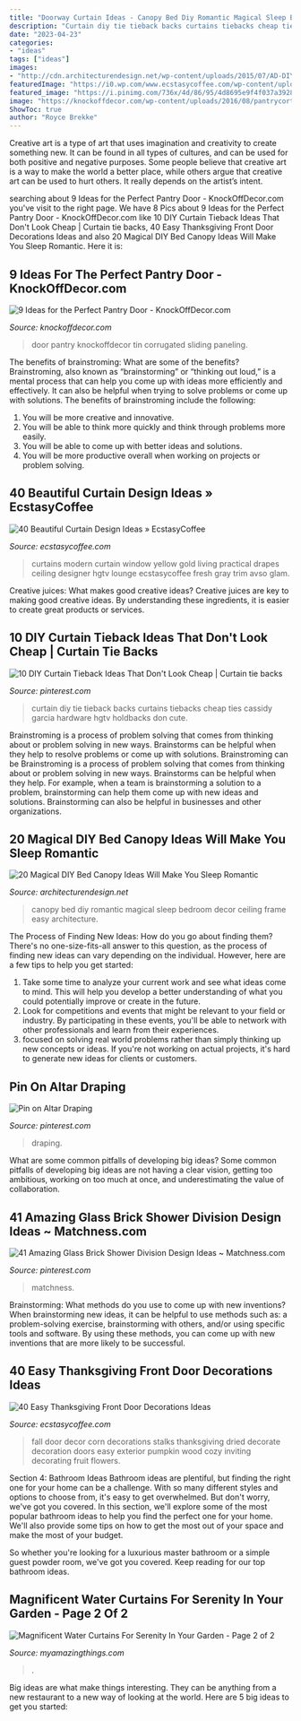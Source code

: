 ```yaml
---
title: "Doorway Curtain Ideas - Canopy Bed Diy Romantic Magical Sleep Bedroom Decor Ceiling Frame Easy Architecture"
description: "Curtain diy tie tieback backs curtains tiebacks cheap ties cassidy garcia hardware hgtv holdbacks don cute"
date: "2023-04-23"
categories:
- "ideas"
tags: ["ideas"]
images:
- "http://cdn.architecturendesign.net/wp-content/uploads/2015/07/AD-DIY-Bed-Canopy-17.jpg"
featuredImage: "https://i0.wp.com/www.ecstasycoffee.com/wp-content/uploads/2016/10/Fresh-yellow-curtains.jpg"
featured_image: "https://i.pinimg.com/736x/4d/86/95/4d8695e9f4f037a39280d4ebeb549e2b.jpg"
image: "https://knockoffdecor.com/wp-content/uploads/2016/08/pantrycortin.jpg"
ShowToc: true
author: "Royce Brekke"
---
```



Creative art is a type of art that uses imagination and creativity to create something new. It can be found in all types of cultures, and can be used for both positive and negative purposes. Some people believe that creative art is a way to make the world a better place, while others argue that creative art can be used to hurt others. It really depends on the artist’s intent.

	

		
searching about 9 Ideas for the Perfect Pantry Door - KnockOffDecor.com you've visit to the right page. We have 8 Pics about 9 Ideas for the Perfect Pantry Door - KnockOffDecor.com like 10 DIY Curtain Tieback Ideas That Don&#039;t Look Cheap | Curtain tie backs, 40 Easy Thanksgiving Front Door Decorations Ideas and also 20 Magical DIY Bed Canopy Ideas Will Make You Sleep Romantic. Here it is:
		
    
## 9 Ideas For The Perfect Pantry Door - KnockOffDecor.com

<img loading=lazy src="https://knockoffdecor.com/wp-content/uploads/2016/08/pantrycortin.jpg" onerror="this.onerror=null;this.src='https://tse4.mm.bing.net/th?id=OIP.IEbJCM9tv7xWDC53bIvbMgHaMo&amp;pid=15.1';" alt="9 Ideas for the Perfect Pantry Door - KnockOffDecor.com">

_Source: knockoffdecor.com_

>door pantry knockoffdecor tin corrugated sliding paneling. 

	

The benefits of brainstroming: What are some of the benefits?
Brainstroming, also known as “brainstorming” or “thinking out loud,” is a mental process that can help you come up with ideas more efficiently and effectively. It can also be helpful when trying to solve problems or come up with solutions. The benefits of brainstroming include the following: 
1. You will be more creative and innovative.
2. You will be able to think more quickly and think through problems more easily.
3. You will be able to come up with better ideas and solutions.
4. You will be more productive overall when working on projects or problem solving.

    
## 40 Beautiful Curtain Design Ideas » EcstasyCoffee

<img loading=lazy src="https://i0.wp.com/www.ecstasycoffee.com/wp-content/uploads/2016/10/Fresh-yellow-curtains.jpg" onerror="this.onerror=null;this.src='https://tse4.mm.bing.net/th?id=OIP.cAKDHP6WhAH2Lbst3UNvKwHaJ3&amp;pid=15.1';" alt="40 Beautiful Curtain Design Ideas » EcstasyCoffee">

_Source: ecstasycoffee.com_

>curtains modern curtain window yellow gold living practical drapes ceiling designer hgtv lounge ecstasycoffee fresh gray trim avso glam. 

	

Creative juices: What makes good creative ideas?
Creative juices are key to making good creative ideas. By understanding these ingredients, it is easier to create great products or services.

    
## 10 DIY Curtain Tieback Ideas That Don&#039;t Look Cheap | Curtain Tie Backs

<img loading=lazy src="https://i.pinimg.com/736x/c5/08/3b/c5083b18c69a6dc6768edd12a332fe5c.jpg" onerror="this.onerror=null;this.src='https://tse4.mm.bing.net/th?id=OIP.C2eiDR6wfeZCC0MulmwPCgHaLH&amp;pid=15.1';" alt="10 DIY Curtain Tieback Ideas That Don&#039;t Look Cheap | Curtain tie backs">

_Source: pinterest.com_

>curtain diy tie tieback backs curtains tiebacks cheap ties cassidy garcia hardware hgtv holdbacks don cute. 

	

Brainstroming is a process of problem solving that comes from thinking about or problem solving in new ways. Brainstorms can be helpful when they help to resolve problems or come up with solutions. Brainstroming can be
Brainstroming is a process of problem solving that comes from thinking about or problem solving in new ways. Brainstorms can be helpful when they help. For example, when a team is brainstorming a solution to a problem, brainstorming can help them come up with new ideas and solutions. Brainstorming can also be helpful in businesses and other organizations.

    
## 20 Magical DIY Bed Canopy Ideas Will Make You Sleep Romantic

<img loading=lazy src="http://cdn.architecturendesign.net/wp-content/uploads/2015/07/AD-DIY-Bed-Canopy-17.jpg" onerror="this.onerror=null;this.src='https://tse4.mm.bing.net/th?id=OIP.SJIxJWul90I5qUNMYsM07QHaLH&amp;pid=15.1';" alt="20 Magical DIY Bed Canopy Ideas Will Make You Sleep Romantic">

_Source: architecturendesign.net_

>canopy bed diy romantic magical sleep bedroom decor ceiling frame easy architecture. 

	

The Process of Finding New Ideas: How do you go about finding them?
There's no one-size-fits-all answer to this question, as the process of finding new ideas can vary depending on the individual. However, here are a few tips to help you get started: 
1. Take some time to analyze your current work and see what ideas come to mind. This will help you develop a better understanding of what you could potentially improve or create in the future. 
2. Look for competitions and events that might be relevant to your field or industry. By participating in these events, you'll be able to network with other professionals and learn from their experiences. 
3. focused on solving real world problems rather than simply thinking up new concepts or ideas. If you're not working on actual projects, it's hard to generate new ideas for clients or customers. 

    
## Pin On Altar Draping

<img loading=lazy src="https://i.pinimg.com/736x/f6/71/1d/f6711d445f5b374e594d2bc1be7f409b.jpg" onerror="this.onerror=null;this.src='https://tse1.mm.bing.net/th?id=OIP.M3mxQ9CYoCZdMBx3MulfnwHaJ3&amp;pid=15.1';" alt="Pin on Altar Draping">

_Source: pinterest.com_

>draping. 

	

What are some common pitfalls of developing big ideas?
Some common pitfalls of developing big ideas are not having a clear vision, getting too ambitious, working on too much at once, and underestimating the value of collaboration.

    
## 41 Amazing Glass Brick Shower Division Design Ideas ~ Matchness.com

<img loading=lazy src="https://i.pinimg.com/736x/4d/86/95/4d8695e9f4f037a39280d4ebeb549e2b.jpg" onerror="this.onerror=null;this.src='https://tse2.mm.bing.net/th?id=OIP.bHiABoOx3VedhFmiqZAHqwHaJ4&amp;pid=15.1';" alt="41 Amazing Glass Brick Shower Division Design Ideas ~ Matchness.com">

_Source: pinterest.com_

>matchness. 

	

Brainstorming: What methods do you use to come up with new inventions?
When brainstorming new ideas, it can be helpful to use methods such as: a problem-solving exercise, brainstorming with others, and/or using specific tools and software. By using these methods, you can come up with new inventions that are more likely to be successful.

    
## 40 Easy Thanksgiving Front Door Decorations Ideas

<img loading=lazy src="https://i0.wp.com/www.ecstasycoffee.com/wp-content/uploads/2016/10/Thanksgiving-Front-Door-Decorations-12.jpg" onerror="this.onerror=null;this.src='https://tse3.mm.bing.net/th?id=OIP.72vVi7ng0zS8vFUNrAyy3gHaKX&amp;pid=15.1';" alt="40 Easy Thanksgiving Front Door Decorations Ideas">

_Source: ecstasycoffee.com_

>fall door decor corn decorations stalks thanksgiving dried decorate decoration doors easy exterior pumpkin wood cozy inviting decorating fruit flowers. 

	

Section 4: Bathroom Ideas
Bathroom ideas are plentiful, but finding the right one for your home can be a challenge. With so many different styles and options to choose from, it's easy to get overwhelmed. But don't worry, we've got you covered.
In this section, we'll explore some of the most popular bathroom ideas to help you find the perfect one for your home. We'll also provide some tips on how to get the most out of your space and make the most of your budget.

So whether you're looking for a luxurious master bathroom or a simple guest powder room, we've got you covered. Keep reading for our top bathroom ideas.

    
## Magnificent Water Curtains For Serenity In Your Garden - Page 2 Of 2

<img loading=lazy src="https://myamazingthings.com/wp-content/uploads/2017/03/rain-curtain.jpg" onerror="this.onerror=null;this.src='https://tse4.mm.bing.net/th?id=OIP.dbi6Y73BRZiMxBhypahlxQHaJ4&amp;pid=15.1';" alt="Magnificent Water Curtains For Serenity In Your Garden - Page 2 of 2">

_Source: myamazingthings.com_

>. 

	

Big ideas are what make things interesting. They can be anything from a new restaurant to a new way of looking at the world. Here are 5 big ideas to get you started: 

